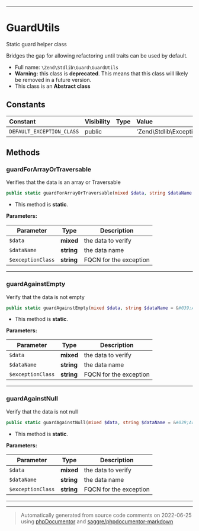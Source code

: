 ***

# GuardUtils

Static guard helper class

Bridges the gap for allowing refactoring until traits can be used by default.

* Full name: `\Zend\Stdlib\Guard\GuardUtils`
* **Warning:** this class is **deprecated**. This means that this class will likely be removed in a future version.
* This class is an **Abstract class**


## Constants

| Constant | Visibility | Type | Value |
|:---------|:-----------|:-----|:------|
|`DEFAULT_EXCEPTION_CLASS`|public| |&#039;Zend\\Stdlib\\Exception\\InvalidArgumentException&#039;|


## Methods


### guardForArrayOrTraversable

Verifies that the data is an array or Traversable

```php
public static guardForArrayOrTraversable(mixed $data, string $dataName = &#039;Argument&#039;, string $exceptionClass = self::DEFAULT_EXCEPTION_CLASS): mixed
```



* This method is **static**.




**Parameters:**

| Parameter | Type | Description |
|-----------|------|-------------|
| `$data` | **mixed** | the data to verify |
| `$dataName` | **string** | the data name |
| `$exceptionClass` | **string** | FQCN for the exception |




***

### guardAgainstEmpty

Verify that the data is not empty

```php
public static guardAgainstEmpty(mixed $data, string $dataName = &#039;Argument&#039;, string $exceptionClass = self::DEFAULT_EXCEPTION_CLASS): mixed
```



* This method is **static**.




**Parameters:**

| Parameter | Type | Description |
|-----------|------|-------------|
| `$data` | **mixed** | the data to verify |
| `$dataName` | **string** | the data name |
| `$exceptionClass` | **string** | FQCN for the exception |




***

### guardAgainstNull

Verify that the data is not null

```php
public static guardAgainstNull(mixed $data, string $dataName = &#039;Argument&#039;, string $exceptionClass = self::DEFAULT_EXCEPTION_CLASS): mixed
```



* This method is **static**.




**Parameters:**

| Parameter | Type | Description |
|-----------|------|-------------|
| `$data` | **mixed** | the data to verify |
| `$dataName` | **string** | the data name |
| `$exceptionClass` | **string** | FQCN for the exception |




***


***
> Automatically generated from source code comments on 2022-06-25 using [phpDocumentor](http://www.phpdoc.org/) and [saggre/phpdocumentor-markdown](https://github.com/Saggre/phpDocumentor-markdown)
